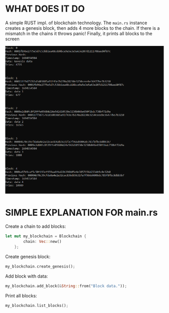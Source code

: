 
# WHAT DOES IT DO

A simple RUST impl. of blockchain technology. The `main.rs` instance creates a genesis block, then adds 4 more blocks to the chain. If there is a mismatch in the chains it throws panic! Finally, it prints all blocks to the screen

![IMGS](images/image.png)

# SIMPLE EXPLANATION FOR main.rs

Create a chain to add blocks:
```rust
let mut my_blockchain = Blockchain {
        chain: Vec::new()
    };
```


Create genesis block:
```rust
my_blockchain.create_genesis();
```

Add block with data:
```rust
my_blockchain.add_block(&String::from("Block data."));
```


Print all blocks:
```rust
my_blockchain.list_blocks();
```
